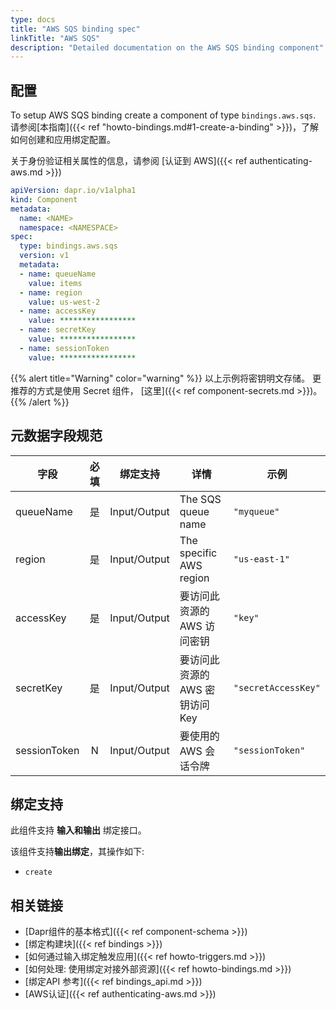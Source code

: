 ```yaml
---
type: docs
title: "AWS SQS binding spec"
linkTitle: "AWS SQS"
description: "Detailed documentation on the AWS SQS binding component"
---
```


## 配置

To setup AWS SQS binding create a component of type `bindings.aws.sqs`. 请参阅[本指南]({{< ref "howto-bindings.md#1-create-a-binding" >}})，了解如何创建和应用绑定配置。

关于身份验证相关属性的信息，请参阅 [认证到 AWS]({{< ref authenticating-aws.md >}})

```yaml
apiVersion: dapr.io/v1alpha1
kind: Component
metadata:
  name: <NAME>
  namespace: <NAMESPACE>
spec:
  type: bindings.aws.sqs
  version: v1
  metadata:
  - name: queueName
    value: items
  - name: region
    value: us-west-2
  - name: accessKey
    value: *****************
  - name: secretKey
    value: *****************
  - name: sessionToken
    value: *****************

```

{{% alert title="Warning" color="warning" %}}
以上示例将密钥明文存储。 更推荐的方式是使用 Secret 组件， [这里]({{< ref component-secrets.md >}})。
{{% /alert %}}

## 元数据字段规范

| 字段           | 必填 | 绑定支持         | 详情                      | 示例                  |
| ------------ |:--:| ------------ | ----------------------- | ------------------- |
| queueName    | 是  | Input/Output | The SQS queue name      | `"myqueue"`         |
| region       | 是  | Input/Output | The specific AWS region | `"us-east-1"`       |
| accessKey    | 是  | Input/Output | 要访问此资源的 AWS 访问密钥        | `"key"`             |
| secretKey    | 是  | Input/Output | 要访问此资源的 AWS 密钥访问 Key    | `"secretAccessKey"` |
| sessionToken | N  | Input/Output | 要使用的 AWS 会话令牌           | `"sessionToken"`    |


## 绑定支持

此组件支持 **输入和输出** 绑定接口。

该组件支持**输出绑定**，其操作如下:

- `create`


## 相关链接

- [Dapr组件的基本格式]({{< ref component-schema >}})
- [绑定构建块]({{< ref bindings >}})
- [如何通过输入绑定触发应用]({{< ref howto-triggers.md >}})
- [如何处理: 使用绑定对接外部资源]({{< ref howto-bindings.md >}})
- [绑定API 参考]({{< ref bindings_api.md >}})
- [AWS认证]({{< ref authenticating-aws.md >}})
